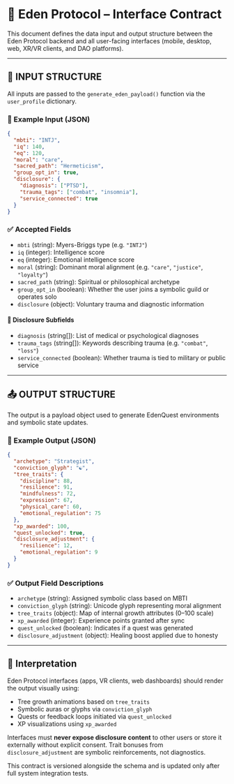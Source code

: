 # 🧩 Eden Protocol – Interface Contract

This document defines the data input and output structure between the Eden Protocol backend and all user-facing interfaces (mobile, desktop, web, XR/VR clients, and DAO platforms).

---

## 🔽 INPUT STRUCTURE

All inputs are passed to the `generate_eden_payload()` function via the `user_profile` dictionary.

### 📜 Example Input (JSON)

```json
{
  "mbti": "INTJ",
  "iq": 140,
  "eq": 120,
  "moral": "care",
  "sacred_path": "Hermeticism",
  "group_opt_in": true,
  "disclosure": {
    "diagnosis": ["PTSD"],
    "trauma_tags": ["combat", "insomnia"],
    "service_connected": true
  }
}
```

### ✅ Accepted Fields

- `mbti` (string): Myers-Briggs type (e.g. `"INTJ"`)
- `iq` (integer): Intelligence score
- `eq` (integer): Emotional intelligence score
- `moral` (string): Dominant moral alignment (e.g. `"care"`, `"justice"`, `"loyalty"`)
- `sacred_path` (string): Spiritual or philosophical archetype
- `group_opt_in` (boolean): Whether the user joins a symbolic guild or operates solo
- `disclosure` (object): Voluntary trauma and diagnostic information

#### 🔐 Disclosure Subfields

- `diagnosis` (string[]): List of medical or psychological diagnoses
- `trauma_tags` (string[]): Keywords describing trauma (e.g. `"combat"`, `"loss"`)
- `service_connected` (boolean): Whether trauma is tied to military or public service

---

## 📤 OUTPUT STRUCTURE

The output is a payload object used to generate EdenQuest environments and symbolic state updates.

### 📜 Example Output (JSON)

```json
{
  "archetype": "Strategist",
  "conviction_glyph": "☯",
  "tree_traits": {
    "discipline": 88,
    "resilience": 91,
    "mindfulness": 72,
    "expression": 67,
    "physical_care": 60,
    "emotional_regulation": 75
  },
  "xp_awarded": 100,
  "quest_unlocked": true,
  "disclosure_adjustment": {
    "resilience": 12,
    "emotional_regulation": 9
  }
}
```

### ✅ Output Field Descriptions

- `archetype` (string): Assigned symbolic class based on MBTI
- `conviction_glyph` (string): Unicode glyph representing moral alignment
- `tree_traits` (object): Map of internal growth attributes (0–100 scale)
- `xp_awarded` (integer): Experience points granted after sync
- `quest_unlocked` (boolean): Indicates if a quest was generated
- `disclosure_adjustment` (object): Healing boost applied due to honesty

---

## 🧠 Interpretation

Eden Protocol interfaces (apps, VR clients, web dashboards) should render the output visually using:

- Tree growth animations based on `tree_traits`
- Symbolic auras or glyphs via `conviction_glyph`
- Quests or feedback loops initiated via `quest_unlocked`
- XP visualizations using `xp_awarded`

Interfaces must **never expose disclosure content** to other users or store it externally without explicit consent. Trait bonuses from `disclosure_adjustment` are symbolic reinforcements, not diagnostics.

This contract is versioned alongside the schema and is updated only after full system integration tests.
